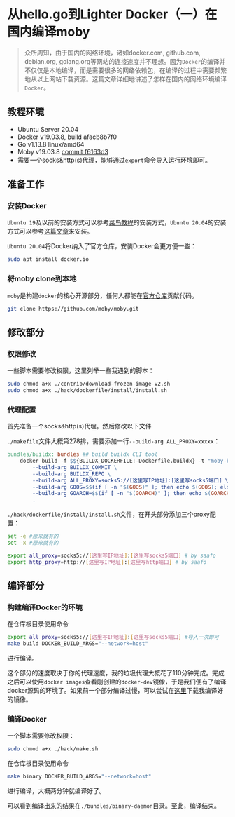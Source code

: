 # 从hello.go到Lighter Docker（一）在国内编译moby

>   众所周知，由于国内的网络环境，诸如docker.com, github.com, debian.org, golang.org等网站的连接速度并不理想。因为`Docker`的编译并不仅仅是本地编译，而是需要很多的网络依赖包，在编译的过程中需要频繁地从以上网站下载资源。这篇文章详细地讲述了怎样在国内的网络环境编译`Docker`。

## 教程环境

* Ubuntu Server 20.04
* Docker v19.03.8, build afacb8b7f0
* Go v1.13.8 linux/amd64
* Moby v19.03.8 [commit f6163d3](https://github.com/moby/moby/tree/f6163d3f7a10c5d01a92bc8b86e204d784b2f6d6)
* 需要一个socks&http(s)代理，能够通过`export`命令导入运行环境即可。

## 准备工作

### 安装Docker

`Ubuntu 19`及以前的安装方式可以参考[菜鸟教程](https://www.runoob.com/docker/ubuntu-docker-install.html)的安装方式，`Ubuntu 20.04`的安装方式可以参考[这篇文章](https://linuxconfig.org/how-to-install-docker-on-ubuntu-20-04-lts-focal-fossa)来安装。

`Ubuntu 20.04`将Docker纳入了官方仓库，安装Docker会更方便一些：

```bash
sudo apt install docker.io
```

### 将moby clone到本地

`moby`是构建`docker`的核心开源部分，任何人都能在[官方仓库](https://github.com/moby/moby)贡献代码。

```bash
git clone https://github.com/moby/moby.git
```

## 修改部分

### 权限修改

一些脚本需要修改权限，这里列举一些我遇到的脚本：

```bash
sudo chmod a+x ./contrib/download-frozen-image-v2.sh
sudo chmod a+x ./hack/dockerfile/install/install.sh
```

### 代理配置

首先准备一个socks&http(s)代理。然后修改以下文件

`./makefile`文件大概第278排，需要添加一行`--build-arg ALL_PROXY=xxxxx`：

```makefile
bundles/buildx: bundles ## build buildx CLI tool
	docker build -f $${BUILDX_DOCKERFILE:-Dockerfile.buildx} -t "moby-buildx:$${BUILDX_COMMIT:-latest}" \
		--build-arg BUILDX_COMMIT \
		--build-arg BUILDX_REPO \
		--build-arg ALL_PROXY=socks5://[这里写IP地址]:[这里写socks5端口] \  # by saafo
		--build-arg GOOS=$$(if [ -n "$(GOOS)" ]; then echo $(GOOS); else go env GOHOSTOS || uname | awk '{print tolower($$0)}' || true; fi) \
		--build-arg GOARCH=$$(if [ -n "$(GOARCH)" ]; then echo $(GOARCH); else go env GOHOSTARCH || true; fi) \
		.
```

`./hack/dockerfile/install/install.sh`文件，在开头部分添加三个proxy配置：

```bash
set -e #原来就有的
set -x #原来就有的

export all_proxy=socks5://[这里写IP地址]:[这里写socks5端口] # by saafo
export http_proxy=http://[这里写IP地址]:[这里写http端口] # by saafo
```

## 编译部分

### 构建编译Docker的环境

在仓库根目录使用命令

```bash
export all_proxy=socks5://[这里写IP地址]:[这里写socks5端口] #导入一次即可
make build DOCKER_BUILD_ARGS="--network=host"
```

进行编译。

这个部分的速度取决于你的代理速度，我的垃圾代理大概花了110分钟完成。完成之后可以使用`docker images`查看刚创建的`docker-dev`镜像，于是我们便有了编译docker源码的环境了。如果前一个部分编译过慢，可以尝试在[这里](https://hub.docker.com/repository/docker/saafo/docker-dev)下载我编译好的镜像。

### 编译Docker

一个脚本需要修改权限：

```bash
sudo chmod a+x ./hack/make.sh
```

在仓库根目录使用命令

```bash
make binary DOCKER_BUILD_ARGS="--network=host"
```

进行编译，大概两分钟就编译好了。

可以看到编译出来的结果在`./bundles/binary-daemon`目录。至此，编译结束。